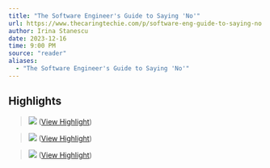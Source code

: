 ```yaml
---
title: "The Software Engineer's Guide to Saying 'No'"
url: https://www.thecaringtechie.com/p/software-eng-guide-to-saying-no
author: Irina Stanescu
date: 2023-12-16
time: 9:00 PM
source: "reader"
aliases:
  - "The Software Engineer's Guide to Saying 'No'"
---
```

## Highlights
> ![](https://substackcdn.com/image/fetch/w_1456,c_limit,f_auto,q_auto:good,fl_progressive:steep/https%3A%2F%2Fsubstack-post-media.s3.amazonaws.com%2Fpublic%2Fimages%2Faf198f1f-19b6-43e5-bb71-a1d27211cd05_1298x562.png) ([View Highlight](https://read.readwise.io/read/01hhqrrcxw3w089cmctq5p60ez))

> ![](https://substackcdn.com/image/fetch/w_1456,c_limit,f_auto,q_auto:good,fl_progressive:steep/https%3A%2F%2Fsubstack-post-media.s3.amazonaws.com%2Fpublic%2Fimages%2Fd8018965-7ebd-4e7f-88d0-534749a076a8_1298x726.png) ([View Highlight](https://read.readwise.io/read/01hhqrrytsg0akmsgz49kv2phb))

> [![](https://substackcdn.com/image/fetch/w_1456,c_limit,f_auto,q_auto:good,fl_progressive:steep/https%3A%2F%2Fsubstack-post-media.s3.amazonaws.com%2Fpublic%2Fimages%2Fe578d8cf-dcd6-44d0-862a-54235d3e6f0a_1308x524.png)](https://substackcdn.com/image/fetch/f_auto,q_auto:good,fl_progressive:steep/https%3A%2F%2Fsubstack-post-media.s3.amazonaws.com%2Fpublic%2Fimages%2Fe578d8cf-dcd6-44d0-862a-54235d3e6f0a_1308x524.png) ([View Highlight](https://read.readwise.io/read/01hhqrsfhndps9tm1xnpmtx32k))